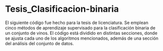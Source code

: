 # Tesis_Clasificacion-binaria
El siguiente código fue hecho para la tesis de licenciatura. Se emplean cinco métodos de aprendizaje supervisado para la clasificación binaria de un conjunto de vinos. El código está dividido en distintas secciones, donde se ajusta cada uno de los algoritmos mencionados, además de una sección del análisis del conjunto de datos.
